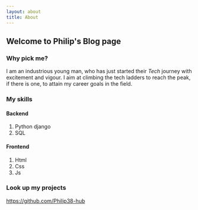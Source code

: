 ```yaml
---
layout: about
title: About
---
```


## Welcome to Philip's Blog page

### Why pick me?

I am an industrious young man, who has just started their *Tech* journey with excitement and vigour. I aim at climbing the tech ladders to reach the peak, if there is one, to attain my career goals in the field.

### My skills

#### Backend
1. Python django
2. SQL

#### Frontend
1. Html
2. Css
3. Js

### Look up my projects
<https://github.com/Philip38-hub>
